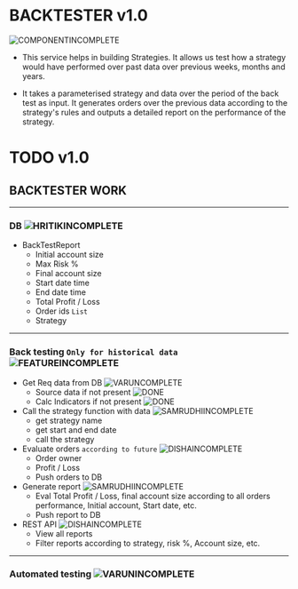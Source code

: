 # BACKTESTER v1.0

![COMPONENTINCOMPLETE]

* This service helps in building Strategies. It allows us test how a strategy would have performed over past data over previous weeks, months and years.

* It takes a parameterised strategy and data over the period of the back test as input. It generates orders over the previous data according to the strategy's rules and outputs a detailed report on the performance of the strategy.

# TODO v1.0


## BACKTESTER WORK

---

### DB ![HRITIKINCOMPLETE]
- BackTestReport
	- Initial account size
	- Max Risk %
	- Final account size
	- Start date time
	- End date time
	- Total Profit / Loss
	- Order ids `List`
	- Strategy
	
---

### Back testing `Only for historical data` ![FEATUREINCOMPLETE]

- Get Req data from DB ![VARUNCOMPLETE]
	- Source data if not present ![DONE]
	- Calc Indicators if not present ![DONE]
- Call the strategy function with data ![SAMRUDHIINCOMPLETE]
  - get strategy name
  - get start and end date
  - call the strategy
- Evaluate orders `according to future` ![DISHAINCOMPLETE]
	- Order owner
	- Profit / Loss
	- Push orders to DB
- Generate report ![SAMRUDHIINCOMPLETE]
	- Eval Total Profit / Loss, final account size according to all orders performance, Initial account, Start date, etc.
	- Push report to DB
- REST API ![DISHAINCOMPLETE]
	- View all reports
	- Filter reports according to strategy, risk %, Account size, etc.

---

### Automated testing ![VARUNINCOMPLETE]



[DONE]: https://img.shields.io/badge/DONE-brightgreen
[INCOMPLETE]: https://img.shields.io/badge/INCOMPLETE-red

[VARUNINCOMPLETE]: https://img.shields.io/badge/VARUN-INCOMPLETE-red
[VARUNCOMPLETE]: https://img.shields.io/badge/VARUN-COMPLETE-brightgreen

[DISHAINCOMPLETE]: https://img.shields.io/badge/DISHA-INCOMPLETE-red
[DISHACOMPLETE]: https://img.shields.io/badge/DISHA-COMPLETE-brightgreen

[SAMRUDHIINCOMPLETE]: https://img.shields.io/badge/SAMRUDHI-INCOMPLETE-red
[SAMRUDHICOMPLETE]: https://img.shields.io/badge/SAMRUDHI-COMPLETE-brightgreen

[HRITIKINCOMPLETE]: https://img.shields.io/badge/HRITIK-INCOMPLETE-red
[HRITIKCOMPLETE]: https://img.shields.io/badge/HRITIK-COMPLETE-brightgreen

[BUG]: https://img.shields.io/badge/BUG-red
[BUGFIXED]: https://img.shields.io/badge/BUG-FIXED-brightgreen

[FEATUREINCOMPLETE]: https://img.shields.io/badge/FEATURE-INCOMPLETE-red
[FEATURECOMPLETE]: https://img.shields.io/badge/FEATURE-COMPLETE-brightgreen

[COMPONENTINCOMPLETE]: https://img.shields.io/badge/COMPONENT-INCOMPLETE-red
[COMPONENTCOMPLETE]: https://img.shields.io/badge/COMPONENT-COMPLETE-brightgreen

[MEETINGINCOMPLETE]: https://img.shields.io/badge/MEETING-INCOMPLETE-red

[DOCINCOMPLETE]: https://img.shields.io/badge/DOC-INCOMPLETE-red
[DOCCOMPLETE]: https://img.shields.io/badge/DOC-COMPLETE-brightgreen
